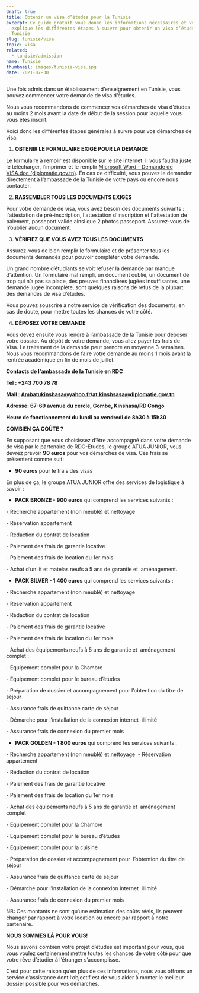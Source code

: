 ```yaml
---
draft: true
title: Obtenir un visa d’études pour la Tunisie
excerpt: Ce guide gratuit vous donne les informations nécessaires et vous
  explique les différentes étapes à suivre pour obtenir un visa d’études pour la
  Tunisie
slug: tunisie/visa
topic: visa
related:
  - tunisie/admission
name: Tunisie
thumbnail: images/tunisie-visa.jpg
date: 2021-07-30
---
```

Une fois admis dans un établissement d’enseignement en Tunisie, vous pouvez commencer votre demande de visa d’études.

Nous vous recommandons de commencer vos démarches de visa d’études au moins 2 mois avant la date de début de la session pour laquelle vous vous êtes inscrit.

Voici donc les différentes étapes générales à suivre pour vos démarches de visa:

1. **OBTENIR LE FORMULAIRE EXIGÉ POUR LA DEMANDE**

Le formulaire à remplir est disponible sur le site internet. Il vous faudra juste le télécharger, l’imprimer et le remplir [Microsoft Word - Demande de VISA.doc (diplomatie.gov.tn)](https://www.diplomatie.gov.tn/fileadmin/user_upload/pdf/formulaire-visa.pdf). En cas de difficulté, vous pouvez le demander directement à l’ambassade de la Tunisie de votre pays ou encore nous contacter.

2. **RASSEMBLER TOUS LES DOCUMENTS EXIGÉS**

Pour votre demande de visa, vous avez besoin des documents suivants : l'attestation de pré-inscription, l'attestation d'inscription et l'attestation de paiement, passeport valide ainsi que 2 photos passeport. Assurez-vous de n’oublier aucun document.

3. **VÉRIFIEZ QUE VOUS AVEZ TOUS LES DOCUMENTS**

Assurez-vous de bien remplir le formulaire et de présenter tous les documents demandés pour pouvoir compléter votre demande.

Un grand nombre d’étudiants se voit refuser la demande par manque d’attention. Un formulaire mal rempli, un document oublié, un document de trop qui n’a pas sa place, des preuves financières jugées insuffisantes, une demande jugée incomplète, sont quelques raisons de refus de la plupart des demandes de visa d’études.

Vous pouvez souscrire à notre service de vérification des documents, en cas de doute, pour mettre toutes les chances de votre côté.

4. **DÉPOSEZ VOTRE DEMANDE**

Vous devez ensuite vous rendre à l’ambassade de la Tunisie pour déposer votre dossier. Au dépôt de votre demande, vous allez payer les frais de Visa. Le traitement de la demande peut prendre en moyenne 3 semaines. Nous vous recommandons de faire votre demande au moins 1 mois avant la rentrée académique en fin de mois de juillet.

**Contacts de l'ambassade de la Tunisie en RDC**

**Tél : +243 700 78 78**

**Mail : Ambatukinshasa@yahoo.fr/at.kinshsasa@diplomatie.gov.tn**

**Adresse: 67-69 avenue du cercle, Gombe, Kinshasa/RD Congo**

**Heure de fonctionnement du lundi au vendredi de 8h30 à 15h30**

**COMBIEN ÇA COÛTE ?**

En supposant que vous choisissez d’être accompagné dans votre demande de visa par le partenaire de RDC-Etudes, le groupe ATUA JUNIOR, vous devrez prévoir **90 euros** pour vos démarches de visa. Ces frais se présentent comme suit:

* **90 euros** pour le frais des visas

En plus de ça, le groupe ATUA JUNIOR offre des services de logistique à savoir :

* **PACK BRONZE - 900 euros** qui comprend les services suivants :

\- Recherche appartement (non meublé) et nettoyage 

\- Réservation appartement  

\- Rédaction du contrat de location  

\- Paiement des frais de garantie locative  

\- Paiement des frais de location du 1er mois 

\- Achat d’un lit et matelas neufs à 5 ans de garantie et  aménagement. 



* **PACK SILVER - 1 400 euros** qui comprend les services suivants :

\- Recherche appartement (non meublé) et nettoyage 

\- Réservation appartement  

\- Rédaction du contrat de location  

\- Paiement des frais de garantie locative  

\- Paiement des frais de location du 1er mois 

\- Achat des équipements neufs à 5 ans de garantie et  aménagement complet :  

\- Equipement complet pour la Chambre  

\- Equipement complet pour le bureau d’études 

\- Préparation de dossier et accompagnement pour l’obtention du titre de séjour  

\- Assurance frais de quittance carte de séjour 

\- Démarche pour l’installation de la connexion internet  illimité  

\- Assurance frais de connexion du premier mois 

* **PACK GOLDEN - 1 800 euros** qui comprend les services suivants :

\- Recherche appartement (non meublé) et nettoyage  - Réservation appartement  

\- Rédaction du contrat de location  

\- Paiement des frais de garantie locative  

\- Paiement des frais de location du 1er mois

\- Achat des équipements neufs à 5 ans de garantie et  aménagement complet  

\- Equipement complet pour la Chambre  

\- Equipement complet pour le bureau d’études

\- Equipement complet pour la cuisine  

\- Préparation de dossier et accompagnement pour  l’obtention du titre de séjour  

\- Assurance frais de quittance carte de séjour

\- Démarche pour l’installation de la connexion internet  illimité  

\- Assurance frais de connexion du premier mois

NB: Ces montants ne sont qu‘une estimation des coûts réels, ils peuvent changer par rapport à votre location ou encore par rapport à notre partenaire. 

**NOUS SOMMES LÀ POUR VOUS!**

Nous savons combien votre projet d’études est important pour vous, que vous voulez certainement mettre toutes les chances de votre côté pour que votre rêve d’étudier à l’étranger s’accomplisse.

C’est pour cette raison qu’en plus de ces informations, nous vous offrons un service d’assistance dont l’objectif est de vous aider à monter le meilleur dossier possible pour vos démarches.